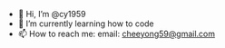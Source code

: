 - 👋 Hi, I’m @cy1959
- 🌱 I’m currently learning how to code
- 📫 How to reach me: email: cheeyong59@gmail.com

<!---
cy1959/cy1959 is a ✨ special ✨ repository because its `README.md` (this file) appears on your GitHub profile.
You can click the Preview link to take a look at your changes.
--->
